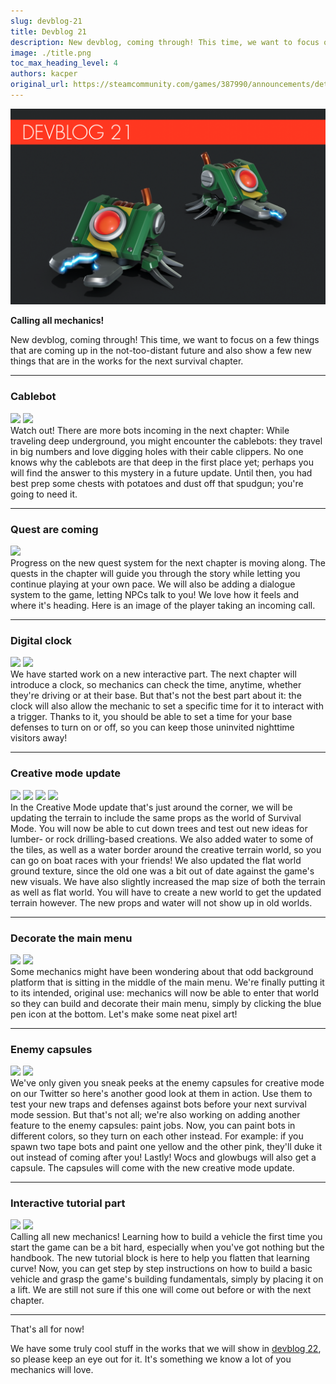 ```yaml
---
slug: devblog-21
title: Devblog 21
description: New devblog, coming through! This time, we want to focus on a few things that are coming up in the not-too-distant future and also show a few new things that are in the works for the next survival chapter.
image: ./title.png
toc_max_heading_level: 4
authors: kacper
original_url: https://steamcommunity.com/games/387990/announcements/detail/3057351918255325053
---
```


<head>
    <meta name="twitter:card" content="summary_large_image" />
</head>

![](./title.png)

**Calling all mechanics!**

New devblog, coming through! This time, we want to focus on a few things that
are coming up in the not-too-distant future and also show a few new things that
are in the works for the next survival chapter.

<!--truncate-->

---

### Cablebot

![](https://i.imgur.com/79rENKJ.png) ![](https://i.imgur.com/gHcxGrZ.png) <br/>
Watch out! There are more bots incoming in the next chapter: While traveling
deep underground, you might encounter the cablebots: they travel in big numbers
and love digging holes with their cable clippers. No one knows why the cablebots
are that deep in the first place yet; perhaps you will find the answer to this
mystery in a future update. Until then, you had best prep some chests with
potatoes and dust off that spudgun; you're going to need it.

---

### Quest are coming

![](https://i.imgur.com/dKz9eIc.png) <br/> Progress on the new quest system for
the next chapter is moving along. The quests in the chapter will guide you
through the story while letting you continue playing at your own pace. We will
also be adding a dialogue system to the game, letting NPCs talk to you! We love
how it feels and where it's heading. Here is an image of the player taking an
incoming call.

---

### Digital clock

![](https://i.imgur.com/goVJ8od.png) ![](https://i.imgur.com/hVFr3UH.png) <br/>
We have started work on a new interactive part. The next chapter will introduce
a clock, so mechanics can check the time, anytime, whether they're driving or at
their base. But that's not the best part about it: the clock will also allow the
mechanic to set a specific time for it to interact with a trigger. Thanks to it,
you should be able to set a time for your base defenses to turn on or off, so
you can keep those uninvited nighttime visitors away!

---

### Creative mode update

![](https://i.imgur.com/DAgT4vV.png) ![](https://i.imgur.com/x1Aga7h.png)
![](https://i.imgur.com/GGVmwKz.png) ![](https://i.imgur.com/nJq4upc.png) <br/>
In the Creative Mode update that's just around the corner, we will be updating
the terrain to include the same props as the world of Survival Mode. You will
now be able to cut down trees and test out new ideas for lumber- or rock
drilling-based creations. We also added water to some of the tiles, as well as a
water border around the creative terrain world, so you can go on boat races with
your friends! We also updated the flat world ground texture, since the old one
was a bit out of date against the game's new visuals. We have also slightly
increased the map size of both the terrain as well as flat world. You will have
to create a new world to get the updated terrain however. The new props and
water will not show up in old worlds.

---

### Decorate the main menu

![](https://i.imgur.com/Tcd3L8e.png) ![](https://i.imgur.com/lVA3W7b.png) <br/>
Some mechanics might have been wondering about that odd background platform that
is sitting in the middle of the main menu. We're finally putting it to its
intended, original use: mechanics will now be able to enter that world so they
can build and decorate their main menu, simply by clicking the blue pen icon at
the bottom. Let's make some neat pixel art!

---

### Enemy capsules

![](https://i.imgur.com/KTX4NRO.png) ![](https://i.imgur.com/GEZkT7M.png) <br/>
We've only given you sneak peeks at the enemy capsules for creative mode on our
Twitter so here's another good look at them in action. Use them to test your new
traps and defenses against bots before your next survival mode session. But
that's not all; we're also working on adding another feature to the enemy
capsules: paint jobs. Now, you can paint bots in different colors, so they turn
on each other instead. For example: if you spawn two tape bots and paint one
yellow and the other pink, they'll duke it out instead of coming after you!
Lastly! Wocs and glowbugs will also get a capsule. The capsules will come with
the new creative mode update.

---

### Interactive tutorial part

![](https://i.imgur.com/EQkchWp.png) ![](https://i.imgur.com/QASRL32.png) <br/>
Calling all new mechanics! Learning how to build a vehicle the first time you
start the game can be a bit hard, especially when you've got nothing but the
handbook. The new tutorial block is here to help you flatten that learning
curve! Now, you can get step by step instructions on how to build a basic
vehicle and grasp the game's building fundamentals, simply by placing it on a
lift. We are still not sure if this one will come out before or with the next
chapter.

---

That's all for now!

We have some truly cool stuff in the works that we will show in
[devblog 22](/news/devblog-22), so please keep an eye out for it. It's something
we know a lot of you mechanics will love.
